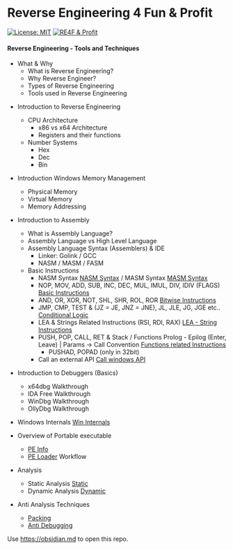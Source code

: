 # Reverse Engineering 4 Fun & Profit
[![License: MIT](https://img.shields.io/badge/License-MIT-blue.svg)](https://opensource.org/licenses/MIT)
[![RE4F & Profit](https://img.shields.io/badge/discord-blue.svg?logo=discord&logoColor=f5f5f5)](https://discord.gg/2GZBkXnrjQ)

#### Reverse Engineering - Tools and Techniques

- What & Why
	- What is Reverse Engineering?
    - Why Reverse Engineer?
    - Types of Reverse Engineering
    - Tools used in Reverse Engineering

* Introduction to Reverse Engineering
	* CPU Architecture
		* x86 vs x64 Architecture
		* Registers and their functions
	* Number Systems
		* Hex
		* Dec
		* Bin

* Introduction Windows Memory Management
	* Physical Memory
	* Virtual Memory
	* Memory Addressing

* Introduction to Assembly
	* What is Assembly Language?
	* Assembly Language vs High Level Language
	* Assembly Language Syntax (Assemblers) & IDE
		* Linker: Golink / GCC 
		* NASM / MASM / FASM
	* Basic Instructions 
		* NASM Syntax [NASM Syntax](Into2Asm/NASM%20Syntax.md) / MASM Syntax [MASM Syntax](Into2Asm/MASM%20Syntax.md)
		* NOP, MOV, ADD, SUB, INC, DEC, MUL, IMUL, DIV, IDIV (FLAGS) [Basic Instructions](Into2Asm/Basic%20Instructions.md)
		* AND, OR, XOR, NOT, SHL, SHR, ROL, ROR [Bitwise Instructions](Into2Asm/Bitwise%20Instructions.md)
		* JMP, CMP, TEST & (JZ = JE, JNZ = JNE), JL, JLE, JG, JGE etc.. [Conditional Logic](Into2Asm/Conditional%20Logic.md)
		* LEA & Strings Related Instructions (RSI, RDI, RAX) [LEA - String Instructions](Into2Asm/LEA%20-%20String%20Instructions.md)
		* PUSH, POP, CALL, RET & Stack / Functions Prolog - Epilog (Enter, Leave) | Params  -> Call Convention [Functions related Instructions](Into2Asm/Functions%20related%20Instructions.md)
			* PUSHAD, POPAD (only in 32bit)
		* Call an external API [Call windows API](Into2Asm/Call%20windows%20API.md)

* Introduction to Debuggers (Basics)
	* x64dbg Walkthrough
	* IDA Free Walkthrough
	* WinDbg Walkthrough
	* OllyDbg Walkthrough

* Windows Internals [Win Internals](Windows%20Internals/Win%20Internals.md)

* Overview of Portable executable 
	* [PE Info](PE%20Files/PE%20Info.md)
	* [PE Loader](PE%20Files/PE%20Loader.md) Workflow

- Analysis 
	- Static Analysis [Static](Analysis/Static.md)
	- Dynamic Analysis [Dynamic](Analysis/Dynamic.md)

- Anti Analysis Techniques
	- [Packing](Anti%20Analysis/Packing.md)
	- [Anti Debugging](Anti%20Analysis/Anti%20Debugging.md)


Use https://obsidian.md to open this repo.